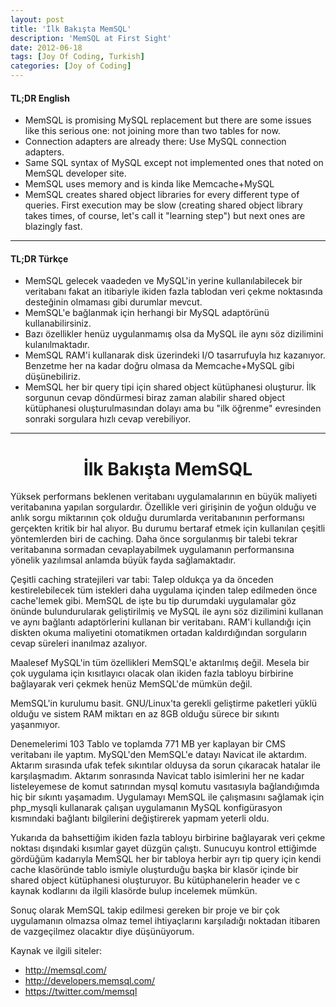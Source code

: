 ```yaml
---
layout: post
title: 'İlk Bakışta MemSQL'
description: 'MemSQL at First Sight'
date: 2012-06-18
tags: [Joy Of Coding, Turkish]
categories: [Joy of Coding]
---
```


#### TL;DR English

- MemSQL is promising MySQL replacement but there are some issues like this serious one: not joining more than two tables for now.
- Connection adapters are already there: Use MySQL connection adapters.
- Same SQL syntax of MySQL except not implemented ones that noted on MemSQL developer site.
- MemSQL uses memory and is kinda like Memcache+MySQL
- MemSQL creates shared object libraries for every different type of queries. First execution may be slow (creating shared object library takes times, of course, let's call it "learning step") but next ones are blazingly fast.

---
 
#### TL;DR Türkçe

- MemSQL gelecek vaadeden ve MySQL'in yerine kullanılabilecek bir veritabanı fakat an itibariyle ikiden fazla tablodan veri çekme noktasında desteğinin olmaması gibi durumlar mevcut.
- MemSQL'e bağlanmak için herhangi bir MySQL adaptörünü kullanabilirsiniz.
- Bazı özellikler henüz uygulanmamış olsa da MySQL ile aynı söz dizilimini kulanılmaktadır.
- MemSQL RAM'i kullanarak disk üzerindeki I/O tasarrufuyla hız kazanıyor. Benzetme her na kadar doğru olmasa da Memcache+MySQL gibi düşünebiliriz.
- MemSQL her bir query tipi için shared object kütüphanesi oluşturur. İlk sorgunun cevap döndürmesi biraz zaman alabilir shared object kütüphanesi oluşturulmasından dolayı ama bu "ilk öğrenme" evresinden sonraki sorgulara hızlı cevap verebiliyor.

---

# <center>İlk Bakışta MemSQL</center>

Yüksek performans beklenen veritabanı uygulamalarının en büyük maliyeti veritabanına yapılan sorgulardır. Özellikle veri girişinin de yoğun olduğu ve anlık sorgu miktarının çok olduğu durumlarda veritabanının performansı gerçekten kritik bir hal alıyor. Bu durumu bertaraf etmek için kullanılan çeşitli yöntemlerden biri de caching. Daha önce sorgulanmış bir talebi tekrar veritabanına sormadan cevaplayabilmek uygulamanın performansına yönelik yazılımsal anlamda büyük fayda sağlamaktadır. 

Çeşitli caching stratejileri var tabi: Talep oldukça ya da önceden kestirelebilecek tüm istekleri daha uygulama içinden talep edilmeden önce cache'lemek gibi. MemSQL de işte bu tip durumdaki uygulamalar göz önünde bulundurularak geliştirilmiş ve MySQL ile aynı söz dizilimini kullanan ve aynı bağlantı adaptörlerini kullanan bir veritabanı. RAM'i kullandığı için diskten okuma maliyetini otomatikmen ortadan kaldırdığından sorguların cevap süreleri inanılmaz azalıyor. 

Maalesef MySQL'in tüm özellikleri MemSQL'e aktarılmış değil. Mesela bir çok uygulama için kısıtlayıcı olacak olan ikiden fazla tabloyu birbirine bağlayarak veri çekmek henüz MemSQL'de mümkün değil. 

MemSQL'in kurulumu basit. GNU/Linux'ta gerekli geliştirme paketleri yüklü olduğu ve sistem RAM miktarı en az 8GB olduğu sürece bir sıkıntı yaşanmıyor. 

Denemelerimi 103 Tablo ve toplamda 771 MB yer kaplayan bir CMS veritabanı ile yaptım. MySQL'den MemSQL'e datayı Navicat ile aktardım. Aktarım sırasında ufak tefek sıkıntılar olduysa da sorun çıkaracak hatalar ile karşılaşmadım. Aktarım sonrasında Navicat tablo isimlerini her ne kadar listeleyemese de komut satırından mysql komutu vasıtasıyla bağlandığımda hiç bir sıkıntı yaşamadım. Uygulamayı MemSQL ile çalışmasını sağlamak için php\_mysqli kullanarak çalışan uygulamanın MySQL konfigürasyon kısmındaki bağlantı bilgilerini değiştirerek yapmam yeterli oldu. 

Yukarıda da bahsettiğim ikiden fazla tabloyu birbirine bağlayarak veri çekme noktası dışındaki kısımlar gayet düzgün çalıştı. Sunucuyu kontrol ettiğimde gördüğüm kadarıyla MemSQL her bir tabloya herbir ayrı tip query için kendi cache klasöründe tablo ismiyle oluşturduğu başka bir klasör içinde bir shared object kütüphanesi oluşturuyor. Bu kütüphanelerin header ve c kaynak kodlarını da ilgili klasörde bulup incelemek mümkün. 

Sonuç olarak MemSQL takip edilmesi gereken bir proje ve bir çok uygulamanın olmazsa olmaz temel ihtiyaçlarını karşıladığı noktadan itibaren de vazgeçilmez olacaktır diye düşünüyorum. 

Kaynak ve ilgili siteler: 
- <http://memsql.com/> 
- <http://developers.memsql.com/> 
- <https://twitter.com/memsql>